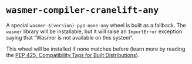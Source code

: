 # `wasmer-compiler-cranelift-any`

A special `wasmer-$(version)-py3-none-any` wheel is built as a
fallback. The `wasmer` library will be installable, but it will raise
an `ImportError` exception saying that “Wasmer is not available on
this system”.

This wheel will be installed if none matches before (learn more by
reading the [PEP 425, Compatibility Tags for Built
Distributions](https://www.python.org/dev/peps/pep-0425/)).
